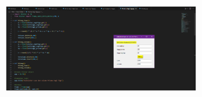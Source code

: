 ![dashboard](https://github.com/RafiZR/PBO/blob/main/pertemuan%203/screenshotPrisma%20Segi%20tiga.PNG)
